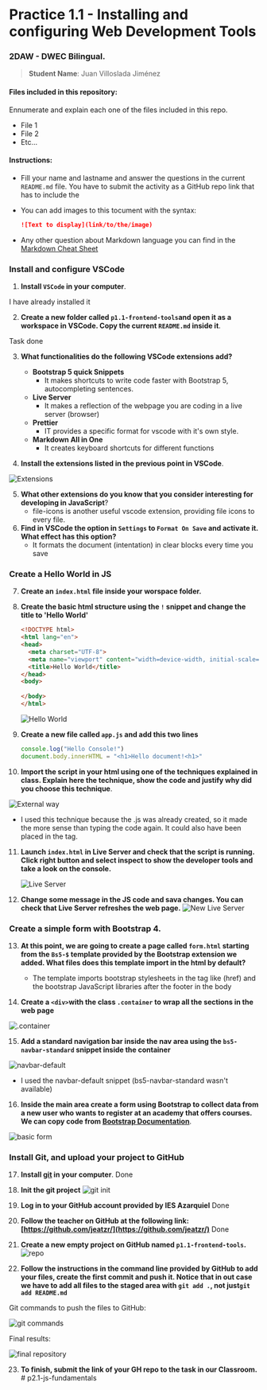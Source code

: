 # Practice 1.1 - Installing and configuring Web Development Tools

### 2DAW - DWEC Bilingual. 

> **Student Name**:  Juan Villoslada Jiménez

#### Files included in this repository:

Ennumerate and explain each one of the files included in this repo.

- File 1
- File 2
- Etc...

#### Instructions: 

- Fill your name and lastname and answer the questions in the current `README.md` file. You have to submit the activity as a GitHub repo link that has to include the 

- You can add images to this tocument with the syntax:

    ```md
    ![Text to display](link/to/the/image)
    ```

- Any other question about Markdown language you can find in the [Markdown Cheat Sheet](https://www.markdownguide.org/cheat-sheet/)

### Install and configure VSCode

1. **Install `VSCode` in your computer**.

I have already installed it

2. **Create a new folder called `p1.1-frontend-tools`and open it as a workspace in VSCode. Copy the current `README.md` inside it**.

Task done

3. **What functionalities do the following VSCode extensions add?**
   - **Bootstrap 5 quick Snippets**
        - It makes shortcuts to write code faster with Bootstrap 5, autocompleting sentences.
   - **Live Server**
        - It makes a reflection of the webpage you are coding in a live server (browser)
   - **Prettier**
        - IT provides a specific format for vscode with it's own style.
   - **Markdown All in One**
       -  It creates keyboard shortcuts for different functions

   

4. **Install the extensions listed in the previous point in VSCode**.

 ![Extensions](img/Ex01-extensions.png)


5. **What other extensions do you know that you consider interesting for developing in JavaScript**?
      - file-icons is another useful vscode extension, providing file icons to every file.
6. **Find in VSCode the option in `Settings` to `Format On Save` and activate it. What effect has this option?**
    - It formats the document (intentation) in clear blocks every time you save
### Create a Hello World in JS

7. **Create an `index.html` file inside your worspace folder.**
8. **Create the basic html structure using the `!` snippet and change the title to 'Hello World'**

    ````html
    <!DOCTYPE html>
    <html lang="en">
    <head>
      <meta charset="UTF-8">
      <meta name="viewport" content="width=device-width, initial-scale=1.0">
      <title>Hello World</title>
    </head>
    <body>
      
    </body>
    </html>
    ````

    ![Hello World](img/Ex02-helloWorld.png)

9. **Create a new file called `app.js` and add this two lines**

    ````javascript
    console.log("Hello Console!")
    document.body.innerHTML = "<h1>Hello document!<h1>"
    ````

10. **Import the script in your html using one of the techniques explained in class. Explain here the technique, show the code and justify why did you choose this technique**.

![External way](img/Ex03-first%20scriptExternal.png)
-   I used this technique because the .js was already created, so it made the more sense than typing the code again. It could also have been placed in the <head> tag.



11. **Launch `index.html` in Live Server and check that the script is running. Click right button and select inspect to show the developer tools and take a look on the console.**
    
    ![Live Server](img/Ex04-liveServer.png)

12. **Change some message in the JS code and sava changes. You can check that Live Server refreshes the web page.**
![New Live Server](img/Ex05-queenConsole.png)

### Create a simple form with Bootstrap 4. 

13. **At this point, we are going to create a page called `form.html` starting from the `Bs5-$` template provided by the Bootstrap extension we added. What files does this template import in the html by default?**

      - The template imports bootstrap stylesheets in the tag like (href) and the bootstrap JavaScript libraries after the footer in the body

14. **Create a `<div>`with the class `.container` to wrap all the sections in the web page**

![.container](img/Ex06-container.png)
  
15. **Add a standard navigation bar inside the nav area using the `bs5-navbar-standard` snippet inside the container**

![navbar-default](img/Ex07-bs5-navbar-default.png)

-   I used the navbar-default snippet (bs5-navbar-standard wasn't available)

16. **Inside the main area create a form using Bootstrap to collect data from a new user who wants to register at an academy that offers courses. We can copy code from [Bootstrap Documentation](https://getbootstrap.com/docs/5.0/forms/overview/)**. 

![basic form](img/Ex08-form.png)

### Install Git, and upload your project to GitHub

17. **Install [git](https://git-scm.com/) in your computer**.
Done
    
18. **Init the git project**
    ![git init](img/Ex09-git%20init.png)
    
19. **Log in to your GitHub account provided by IES Azarquiel**
Done
    
20. **Follow the teacher on GitHub at the following link: [https://github.com/jeatzr/](https://github.com/jeatzr/)**
Done
    
21. **Create a new empty project on GitHub named `p1.1-frontend-tools`.**
![repo](img/Ex10-repo.png)
    
22. **Follow the instructions in the command line provided by GitHub to add your files, create the first commit and push it. Notice that in out case we have to add all files to the staged area with `git add .`, not just`git add README.md`** 

Git commands to push the files to GitHub:

![git commands](img/Ex11-git%20commands.png)

Final results:

![final repository](img/Ex12-final%20results.png)
    
23. **To finish, submit the link of your GH repo to the task in our Classroom.**
#   p 2 . 1 - j s - f u n d a m e n t a l s 
 
 

